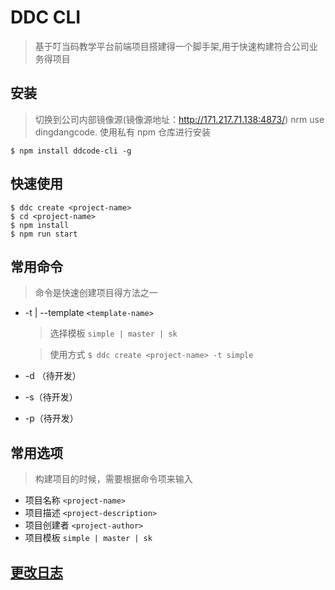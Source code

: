 # DDC CLI

> 基于叮当码教学平台前端项目搭建得一个脚手架,用于快速构建符合公司业务得项目

## 安装

> 切换到公司内部镜像源(镜像源地址：http://171.217.71.138:4873/) nrm use dingdangcode. 使用私有 npm 仓库进行安装

```console
$ npm install ddcode-cli -g
```

## 快速使用

```console
$ ddc create <project-name>
$ cd <project-name>
$ npm install
$ npm run start
```

## 常用命令

> 命令是快速创建项目得方法之一

- -t | --template `<template-name>`

  > 选择模板 `simple | master | sk`

  > 使用方式 `$ ddc create <project-name> -t simple`

- -d （待开发）

- -s（待开发）

- -p（待开发）

## 常用选项

> 构建项目的时候，需要根据命令项来输入

- 项目名称 `<project-name>`
- 项目描述 `<project-description>`
- 项目创建者 `<project-author>`
- 项目模板 `simple | master | sk`

## [更改日志](./CHANGELOG.md)
